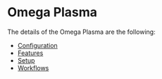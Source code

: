 # Omega Plasma

The details of the Omega Plasma are the following:
* [Configuration](/cmf.custom.help/techspec>connectiot>iotequipmenttypes>omegaplasma>omegaplasma-configuration)
* [Features](/cmf.custom.help/techspec>connectiot>iotequipmenttypes>omegaplasma>omegaplasma-features)
* [Setup](/cmf.custom.help/techspec>connectiot>iotequipmenttypes>omegaplasma>omegaplasma-setup)
* [Workflows](/cmf.custom.help/techspec>connectiot>iotequipmenttypes>omegaplasma>omegaplasma-workflows)


